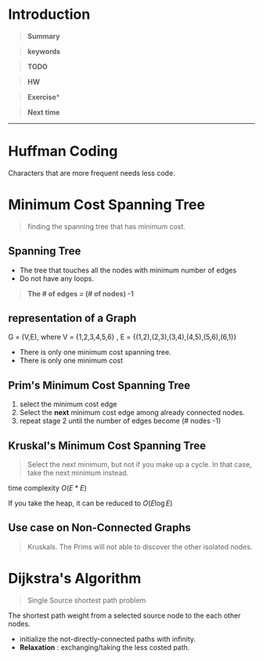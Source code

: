 # Introduction 

>**Summary**
>

>**keywords**
>

>**TODO**
>

> **HW**

>**Exercise*** 
>

> **Next time**
> 

*********
# Huffman Coding
Characters that are more frequent needs less code.

# Minimum Cost Spanning Tree
> finding the spanning tree that has minimum cost.

## Spanning Tree
* The tree that touches all the nodes with minimum number of edges
* Do not have any loops.

> **The # of edges = (# of nodes) -1**

## representation of a Graph
G = (V,E), where V = {1,2,3,4,5,6} , E = {(1,2),(2,3),(3,4),(4,5),(5,6),(6,1)}

* There is only one minimum cost spanning tree.
* There is only one minimum cost


## Prim's Minimum Cost Spanning Tree

1) select the minimum cost edge
2) Select the **next** minimum cost edge among already connected nodes.
3) repeat stage 2 until the number of edges become (# nodes -1)

## Kruskal's Minimum Cost Spanning Tree

> Select the next minimum, but not if you make up a cycle. In that case, take the next minimum instead.

time complexity $O(E*E)$

If you take the heap, it can be reduced to $O(E \log{E})$

## Use case on Non-Connected Graphs
> Kruskals. The Prims will not able to discover the other isolated nodes.

# Dijkstra's Algorithm
>Single Source shortest path problem

The shortest path weight from a selected source node to the each other nodes.

* initialize the not-directly-connected paths with infinity.
* **Relaxation** : exchanging/taking the less costed path.

